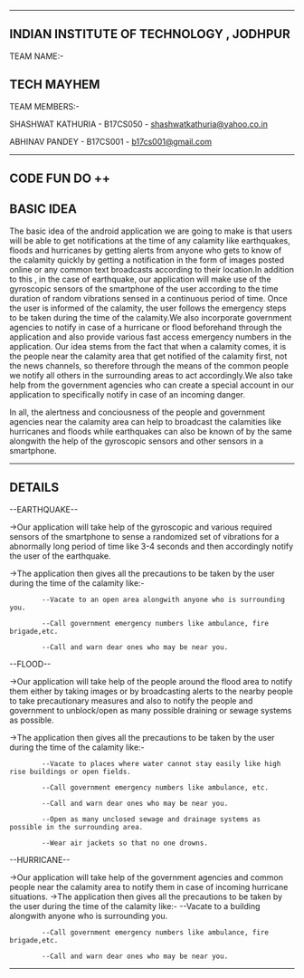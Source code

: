-------------------------------------------------------------------------
INDIAN INSTITUTE OF TECHNOLOGY , JODHPUR
-------------------------------------------------------------------------
TEAM NAME:-

TECH MAYHEM
-------------------------------------------------------------------------
TEAM MEMBERS:-

SHASHWAT KATHURIA - B17CS050 - shashwatkathuria@yahoo.co.in	

ABHINAV PANDEY    - B17CS001 - b17cs001@gmail.com

-------------------------------------------------------------------------
CODE FUN DO ++
-------------------------------------------------------------------------
BASIC IDEA
-------------------------------------------------------------------------

The basic idea of the android application we are going to make is that 
users will be able to get notifications at the time of any calamity like
earthquakes, floods and hurricanes by getting alerts from anyone who gets
to know of the calamity quickly by getting a notification in the form of
images posted online or any common text broadcasts according to their 
location.In addition to this , in the case of earthquake, our application
will make use of the gyroscopic sensors of the smartphone of the user according
to the time duration of random vibrations sensed in a continuous period of time.
Once the user is informed of the calamity, the user follows the emergency steps to be 
taken during the time of the calamity.We also incorporate government agencies 
to notify in case of a hurricane or flood beforehand through the application 
and also provide various fast access emergency numbers in the application.
Our idea stems from the fact that when a calamity comes, it is the people near 
the calamity area that get notified of the calamity first, not the news channels, so 
therefore through the means of the common people we notify all others in the 
surrounding areas to act accordingly.We also take help from the government 
agencies who can create a special account in our application to specifically
notify in case of an incoming danger.    

In all, the alertness and conciousness of the people and government agencies 
near the calamity area can help to broadcast the calamities like hurricanes and
floods while earthquakes can also be known of by the same alongwith the help of the 
gyroscopic sensors and other sensors in a smartphone.
   
----------------------------------------------------------------------------------
DETAILS
----------------------------------------------------------------------------------

--EARTHQUAKE--

  ->Our application will take help of the gyroscopic and various required sensors of the
    smartphone to sense a randomized set of vibrations for a abnormally long period of time like
    3-4 seconds and then accordingly notify the user of the earthquake.
    
  ->The application then gives all the precautions to be taken by the user during the time of the 
    calamity like:-
    
            --Vacate to an open area alongwith anyone who is surrounding you.
            
            --Call government emergency numbers like ambulance, fire brigade,etc.
            
            --Call and warn dear ones who may be near you.
--FLOOD--

  ->Our application will take help of the people around the flood area to notify them either by taking 
    images or by broadcasting alerts to the nearby people to take precautionary measures and also to 
    notify the people and government to unblock/open as many possible draining or sewage systems as 
    possible.
    
  ->The application then gives all the precautions to be taken by the user during the time of the 
    calamity like:- 
    
            --Vacate to places where water cannot stay easily like high rise buildings or open fields.
            
            --Call government emergency numbers like ambulance, etc.
            
            --Call and warn dear ones who may be near you.
            
            --Open as many unclosed sewage and drainage systems as possible in the surrounding area.
            
            --Wear air jackets so that no one drowns.
            
--HURRICANE--

  ->Our application will take help of the government agencies and common people near the calamity area 
    to notify them in case of incoming hurricane situations.
  ->The application then gives all the precautions to be taken by the user during the time of the 
    calamity like:-
            --Vacate to a building alongwith anyone who is surrounding you.
            
            --Call government emergency numbers like ambulance, fire brigade,etc.
            
            --Call and warn dear ones who may be near you.
            
------------------------------------------------------------------------------------------------------------

